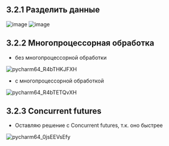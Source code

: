 ## 3.2.1 Разделить данные

![image](https://user-images.githubusercontent.com/60822244/206732408-60a4127a-85fa-415b-883f-1892687604e1.png)
![image](https://user-images.githubusercontent.com/60822244/206737405-3da0bfd0-624d-4981-9fda-5a2450312998.png)

## 3.2.2 Многопроцессорная обработка
- без многопроцессорной обработки

![pycharm64_R4bTHKJFXH](https://user-images.githubusercontent.com/60822244/206770183-081d84d7-72c1-4c73-8ac4-0a0c2fac4527.png)
- с многопроцессорной обработкой

![pycharm64_R4bTETQvXH](https://user-images.githubusercontent.com/60822244/206770144-4b69344e-dad4-4d0e-a858-3a2f9bc71b02.png)

## 3.2.3 Concurrent futures
- Оставляю решение с Concurrent futures, т.к. оно быстрее

![pycharm64_0jsEEVsEfy](https://user-images.githubusercontent.com/60822244/206780664-a45169c9-b910-4c84-9750-ef74d541bece.png)
